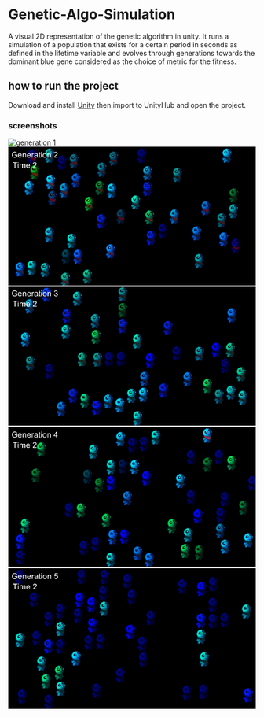 
# Genetic-Algo-Simulation

A visual 2D representation of the genetic algorithm in unity. It runs a simulation of a population that exists for a certain period in seconds as defined in the lifetime variable and evolves through generations towards the dominant blue gene considered as the choice of metric for the fitness.

## how to run the project

Download and install [Unity](https://unity.com/download) then import to UnityHub and open the project.

### screenshots

![generation 1](C:\Users\zafar\Desktop\GAS2D\ss0.png)
![generation 2](/ss/ss1.png)
![generation 3](/ss/ss2.png)
![generation 4](/ss/ss3.png)
![generation 5](/ss/ss4.png)

